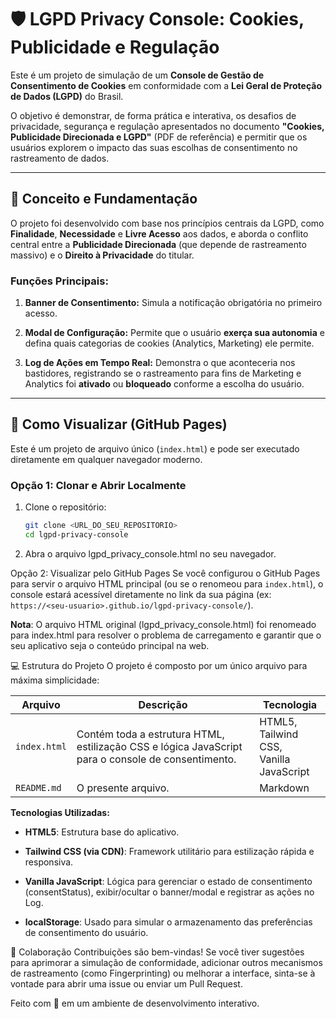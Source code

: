 # 🛡️ LGPD Privacy Console: Cookies, Publicidade e Regulação

Este é um projeto de simulação de um **Console de Gestão de Consentimento de Cookies** em conformidade com a **Lei Geral de Proteção de Dados (LGPD)** do Brasil.

O objetivo é demonstrar, de forma prática e interativa, os desafios de privacidade, segurança e regulação apresentados no documento **"Cookies, Publicidade Direcionada e LGPD"** (PDF de referência) e permitir que os usuários explorem o impacto das suas escolhas de consentimento no rastreamento de dados.

---

## 🎯 Conceito e Fundamentação

O projeto foi desenvolvido com base nos princípios centrais da LGPD, como **Finalidade**, **Necessidade** e **Livre Acesso** aos dados, e aborda o conflito central entre a **Publicidade Direcionada** (que depende de rastreamento massivo) e o **Direito à Privacidade** do titular.

### Funções Principais:

1. **Banner de Consentimento:** Simula a notificação obrigatória no primeiro acesso.

2. **Modal de Configuração:** Permite que o usuário **exerça sua autonomia** e defina quais categorias de cookies (Analytics, Marketing) ele permite.

3. **Log de Ações em Tempo Real:** Demonstra o que aconteceria nos bastidores, registrando se o rastreamento para fins de Marketing e Analytics foi **ativado** ou **bloqueado** conforme a escolha do usuário.

---

## 🚀 Como Visualizar (GitHub Pages)

Este é um projeto de arquivo único (`index.html`) e pode ser executado diretamente em qualquer navegador moderno.

### Opção 1: Clonar e Abrir Localmente

1. Clone o repositório:

   ```bash
   git clone <URL_DO_SEU_REPOSITORIO>
   cd lgpd-privacy-console
   ```

2. Abra o arquivo lgpd_privacy_console.html no seu navegador.

Opção 2: Visualizar pelo GitHub Pages
Se você configurou o GitHub Pages para servir o arquivo HTML principal (ou se o renomeou para `index.html`), o console estará acessível diretamente no link da sua página (ex: `https://<seu-usuario>.github.io/lgpd-privacy-console/`).

**Nota**: O arquivo HTML original (lgpd_privacy_console.html) foi renomeado para index.html para resolver o problema de carregamento e garantir que o seu aplicativo seja o conteúdo principal na web.

💻 Estrutura do Projeto
O projeto é composto por um único arquivo para máxima simplicidade:

|       Arquivo             | Descrição        | Tecnologia
|---------------------------| -----------------| ------------
| `index.html` | Contém toda a estrutura HTML,               estilização CSS e lógica JavaScript para o console de consentimento. | HTML5,<br/> Tailwind CSS,<br/> Vanilla JavaScript
| `README.md` | O presente arquivo. | Markdown


**Tecnologias Utilizadas:**
* **HTML5**: Estrutura base do aplicativo.

* **Tailwind CSS (via CDN)**: Framework utilitário para estilização rápida e responsiva.

* **Vanilla JavaScript**: Lógica para gerenciar o estado de consentimento (consentStatus), exibir/ocultar o banner/modal e registrar as ações no Log.

* **localStorage**: Usado para simular o armazenamento das preferências de consentimento do usuário.

🤝 Colaboração
Contribuições são bem-vindas! Se você tiver sugestões para aprimorar a simulação de conformidade, adicionar outros mecanismos de rastreamento (como Fingerprinting) ou melhorar a interface, sinta-se à vontade para abrir uma issue ou enviar um Pull Request.

Feito com 💙 em um ambiente de desenvolvimento interativo.
